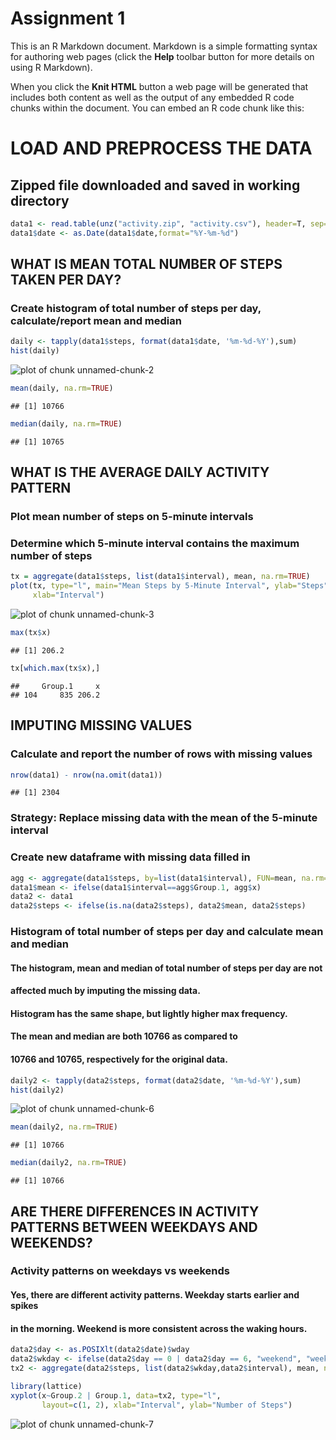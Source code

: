 Assignment 1
========================================================

This is an R Markdown document. Markdown is a simple formatting syntax for authoring web pages (click the **Help** toolbar button for more details on using R Markdown).

When you click the **Knit HTML** button a web page will be generated that includes both content as well as the output of any embedded R code chunks within the document. You can embed an R code chunk like this:

# LOAD AND PREPROCESS THE DATA
## Zipped file downloaded and saved in working directory

```r
data1 <- read.table(unz("activity.zip", "activity.csv"), header=T, sep=",")
data1$date <- as.Date(data1$date,format="%Y-%m-%d")
```

## WHAT IS MEAN TOTAL NUMBER OF STEPS TAKEN PER DAY?
### Create histogram of total number of steps per day, calculate/report mean and median

```r
daily <- tapply(data1$steps, format(data1$date, '%m-%d-%Y'),sum)
hist(daily)
```

![plot of chunk unnamed-chunk-2](figure/unnamed-chunk-2.png) 

```r
mean(daily, na.rm=TRUE)
```

```
## [1] 10766
```

```r
median(daily, na.rm=TRUE)
```

```
## [1] 10765
```

## WHAT IS THE AVERAGE DAILY ACTIVITY PATTERN
### Plot mean number of steps on 5-minute intervals
### Determine which 5-minute interval contains the maximum number of steps

```r
tx = aggregate(data1$steps, list(data1$interval), mean, na.rm=TRUE)
plot(tx, type="l", main="Mean Steps by 5-Minute Interval", ylab="Steps",
     xlab="Interval")
```

![plot of chunk unnamed-chunk-3](figure/unnamed-chunk-3.png) 

```r
max(tx$x)
```

```
## [1] 206.2
```

```r
tx[which.max(tx$x),]
```

```
##     Group.1     x
## 104     835 206.2
```

## IMPUTING MISSING VALUES
### Calculate and report the number of rows with missing values

```r
nrow(data1) - nrow(na.omit(data1))
```

```
## [1] 2304
```

### Strategy:  Replace missing data with the mean of the 5-minute interval 
### Create new dataframe with missing data filled in

```r
agg <- aggregate(data1$steps, by=list(data1$interval), FUN=mean, na.rm=TRUE)
data1$mean <- ifelse(data1$interval==agg$Group.1, agg$x)
data2 <- data1
data2$steps <- ifelse(is.na(data2$steps), data2$mean, data2$steps)
```

### Histogram of total number of steps per day and calculate mean and median
####    The histogram, mean and median of total number of steps per day are not
####    affected much by imputing the missing data. 
####    Histogram has the same shape, but lightly higher max frequency.
####    The mean and median are both 10766 as compared to  
####    10766 and 10765, respectively for the original data.

```r
daily2 <- tapply(data2$steps, format(data2$date, '%m-%d-%Y'),sum)
hist(daily2)
```

![plot of chunk unnamed-chunk-6](figure/unnamed-chunk-6.png) 

```r
mean(daily2, na.rm=TRUE)
```

```
## [1] 10766
```

```r
median(daily2, na.rm=TRUE)
```

```
## [1] 10766
```

## ARE THERE DIFFERENCES IN ACTIVITY PATTERNS BETWEEN WEEKDAYS AND WEEKENDS?
### Activity patterns on weekdays vs weekends
####     Yes, there are different activity patterns.  Weekday starts earlier and spikes
####     in the morning. Weekend is more consistent across the waking hours.

```r
data2$day <- as.POSIXlt(data2$date)$wday
data2$wkday <- ifelse(data2$day == 0 | data2$day == 6, "weekend", "weekday")
tx2 <- aggregate(data2$steps, list(data2$wkday,data2$interval), mean, na.rm=TRUE)

library(lattice)
xyplot(x~Group.2 | Group.1, data=tx2, type="l",
       layout=c(1, 2), xlab="Interval", ylab="Number of Steps")
```

![plot of chunk unnamed-chunk-7](figure/unnamed-chunk-7.png) 
